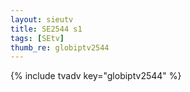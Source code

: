 ```yaml
--- 
layout: sieutv
title: SE2544 s1
tags: [SEtv]
thumb_re: globiptv2544
---
```

{% include tvadv key="globiptv2544" %} 
